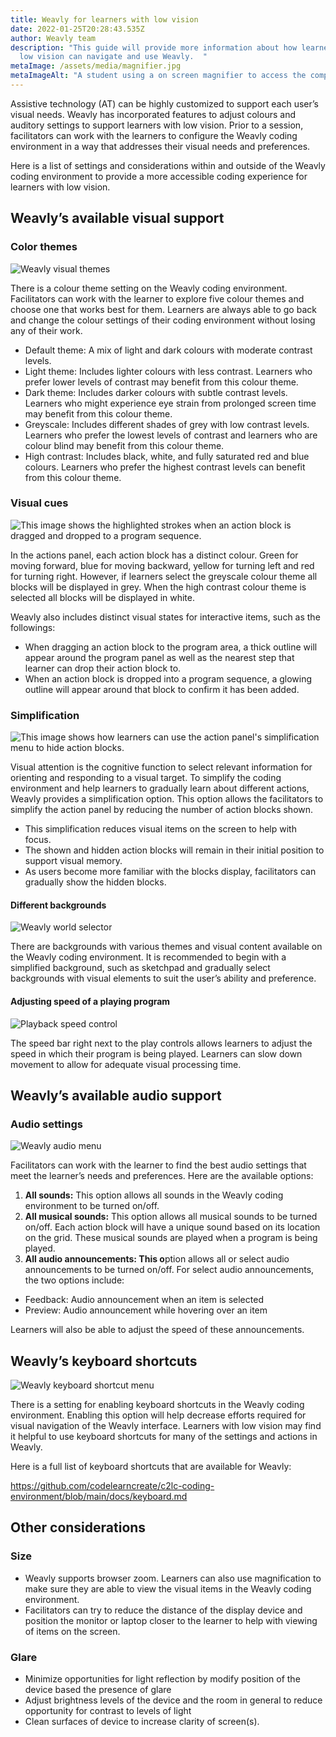 ```yaml
---
title: Weavly for learners with low vision
date: 2022-01-25T20:28:43.535Z
author: Weavly team
description: "This guide will provide more information about how learners with
  low vision can navigate and use Weavly.  "
metaImage: /assets/media/magnifier.jpg
metaImageAlt: "A student using a on screen magnifier to access the computer. "
---
```

Assistive technology (AT) can be highly customized to support each user’s visual needs. Weavly has incorporated features to adjust colours and auditory settings to support learners with low vision. Prior to a session, facilitators can work with the learners to configure the Weavly coding environment in a way that addresses their visual needs and preferences. 

Here is a list of settings and considerations within and outside of the Weavly coding environment to provide a more accessible coding experience for learners with low vision. 

## Weavly’s available visual support

### Color themes

![Weavly visual themes](/assets/media/visual-themes.jpg "Weavly visual themes")

There is a colour theme setting on the Weavly coding environment. Facilitators can work with the learner to explore five colour themes and choose one that works best for them. Learners are always able to go back and change the colour settings of their coding environment without losing any of their work. 

* Default theme: A mix of light and dark colours with moderate contrast levels.
* Light theme: Includes lighter colours with less contrast. Learners who prefer lower levels of contrast may benefit from this colour theme.
* Dark theme: Includes darker colours with subtle contrast levels. Learners who might experience eye strain from prolonged screen time may benefit from this colour theme. 
* Greyscale: Includes different shades of grey with low contrast levels. Learners who prefer the lowest levels of contrast and learners who are colour blind may benefit from this colour theme. 
* High contrast: Includes black, white, and fully saturated red and blue colours. Learners who prefer the highest contrast levels can benefit from this colour theme.

### Visual cues 

![This image shows the highlighted strokes when an action block is dragged and dropped to a program sequence.](/assets/media/drag-and-drop.jpg "Weavly drag and drop visual cues")

In the actions panel, each action block has a distinct colour. Green for moving forward, blue for moving backward, yellow for turning left and red for turning right. However, if learners select the greyscale colour theme all blocks will be displayed in grey. When the high contrast colour theme is selected all blocks will be displayed in white. 

Weavly also includes distinct visual states for interactive items, such as the followings:

* When dragging an action block to the program area, a thick outline will appear around the program panel as well as the nearest step that learner can drop their action block to. 
* When an action block is dropped into a program sequence, a glowing outline will appear around that block to confirm it has been added.

### Simplification

![This image shows how learners can use the action panel's simplification menu to hide action blocks. ](/assets/media/simplification.jpg "Weavly simplification menu")

Visual attention is the cognitive function to select relevant information for orienting and responding to a visual target. To simplify the coding environment and help learners to gradually learn about different actions, Weavly provides a simplification option. This option allows the facilitators to simplify the action panel by reducing the number of action blocks shown. 

* This simplification reduces visual items on the screen to help with focus. 
* The shown and hidden action blocks will remain in their initial position to support visual memory. 
* As users become more familiar with the blocks display, facilitators can gradually show the hidden blocks.

#### Different backgrounds

![Weavly world selector ](/assets/media/world-selector.jpg "Weavly world selector ")

There are backgrounds with various themes and visual content available on the Weavly coding environment. It is recommended to begin with a simplified background, such as sketchpad and gradually select backgrounds with visual elements to suit the user’s ability and preference.

#### Adjusting speed of a playing program

![Playback speed control](/assets/media/playback-speed.jpg "Playback speed control")

The speed bar right next to the play controls allows learners to adjust the speed in which their program is being played. Learners can slow down movement to allow for adequate visual processing time.

## Weavly’s available audio support

### Audio settings

![Weavly audio menu](/assets/media/audio-menu.jpg "Weavly audio menu")

Facilitators can work with the learner to find the best audio settings that meet the learner’s needs and preferences. Here are the available options:

1. **All sounds:** This option allows all sounds in the Weavly coding environment to be turned on/off.
2. **All musical sounds:** This option allows all musical sounds to be turned on/off. Each action block will have a unique sound based on its location on the grid. These musical sounds are played when a program is being played.
3. **All audio announcements: This o**ption allows all or select audio announcements to be turned on/off. For select audio announcements, the two options include: 

* Feedback: Audio announcement when an item is selected
* Preview: Audio announcement while hovering over an item

Learners will also be able to adjust the speed of these announcements.

## Weavly’s keyboard shortcuts

![Weavly keyboard shortcut menu](/assets/media/keyboard-shortcuts.jpg "Weavly keyboard shortcut menu")

There is a setting for enabling keyboard shortcuts in the Weavly coding environment. Enabling this option will help decrease efforts required for visual navigation of the Weavly interface. Learners with low vision may find it helpful to use keyboard shortcuts for many of the settings and actions in Weavly.

Here is a full list of keyboard shortcuts that are available for Weavly: [](https://github.com/codelearncreate/c2lc-coding-environment/blob/main/docs/keyboard.md)

<https://github.com/codelearncreate/c2lc-coding-environment/blob/main/docs/keyboard.md>

## Other considerations

### Size 

* Weavly supports browser zoom. Learners can also use magnification to make sure they are able to view the visual items in the Weavly coding environment. 
* Facilitators can try to reduce the distance of the display device and position the monitor or laptop closer to the learner to help with viewing of items on the screen. 

### Glare

* Minimize opportunities for light reflection by modify position of the device based the presence of glare
* Adjust brightness levels of the device and the room in general to reduce opportunity for contrast to levels of light
* Clean surfaces of device to increase clarity of screen(s).